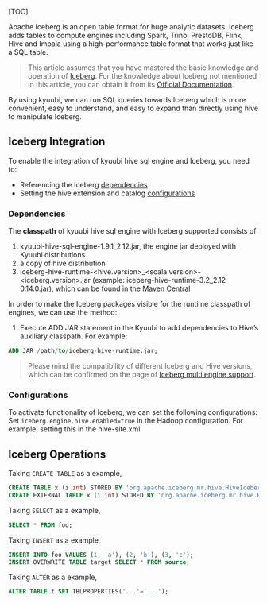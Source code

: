 [TOC]

Apache Iceberg is an open table format for huge analytic datasets. Iceberg adds tables to compute engines including Spark, Trino, PrestoDB, Flink, Hive and Impala using a high-performance table format that works just like a SQL table.

> This article assumes that you have mastered the basic knowledge and operation of [Iceberg](https://iceberg.apache.org/). For the knowledge about Iceberg not mentioned in this article, you can obtain it from its [Official Documentation](https://iceberg.apache.org/docs/latest/).

By using kyuubi, we can run SQL queries towards Iceberg which is more convenient, easy to understand, and easy to expand than directly using hive to manipulate Iceberg.

Iceberg Integration
---

To enable the integration of kyuubi hive sql engine and Iceberg, you need to:

*   Referencing the Iceberg [dependencies](#hive-iceberg-deps)
*   Setting the hive extension and catalog [configurations](#hive-iceberg-conf)

### Dependencies

The **classpath** of kyuubi hive sql engine with Iceberg supported consists of

1.  kyuubi-hive-sql-engine-1.9.1_2.12.jar, the engine jar deployed with Kyuubi distributions
2.  a copy of hive distribution
3.  iceberg-hive-runtime-<hive.version>_<scala.version>-<iceberg.version>.jar (example: iceberg-hive-runtime-3.2\_2.12-0.14.0.jar), which can be found in the [Maven Central](https://mvnrepository.com/artifact/org.apache.iceberg)

In order to make the Iceberg packages visible for the runtime classpath of engines, we can use the method:

1.  Execute ADD JAR statement in the Kyuubi to add dependencies to Hive’s auxiliary classpath. For example:

```sql
ADD JAR /path/to/iceberg-hive-runtime.jar;
```

> Please mind the compatibility of different Iceberg and Hive versions, which can be confirmed on the page of [Iceberg multi engine support](https://iceberg.apache.org/multi-engine-support/).

### Configurations

To activate functionality of Iceberg, we can set the following configurations: Set `iceberg.engine.hive.enabled=true` in the Hadoop configuration. For example, setting this in the hive-site.xml

Iceberg Operations
------------------------------------------------------------------------------------------------------------------------------------

Taking `CREATE TABLE` as a example,

```sql
CREATE TABLE x (i int) STORED BY 'org.apache.iceberg.mr.hive.HiveIcebergStorageHandler';
CREATE EXTERNAL TABLE x (i int) STORED BY 'org.apache.iceberg.mr.hive.HiveIcebergStorageHandler';
```

Taking `SELECT` as a example,

```sql
SELECT * FROM foo;
```

Taking `INSERT` as a example,

```sql
INSERT INTO foo VALUES (1, 'a'), (2, 'b'), (3, 'c');
INSERT OVERWRITE TABLE target SELECT * FROM source;
```

Taking `ALTER` as a example,

```sql
ALTER TABLE t SET TBLPROPERTIES('...'='...');
```
